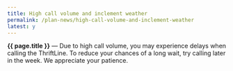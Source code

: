 ```yaml
---
title: High call volume and inclement weather
permalink: /plan-news/high-call-volume-and-inclement-weather
latest: y
---
```

**{{ page.title }}** &#8212; Due to high call volume, you may experience delays when calling the ThriftLine. To reduce your chances of a long wait, try calling later in the week. We appreciate your patience.
